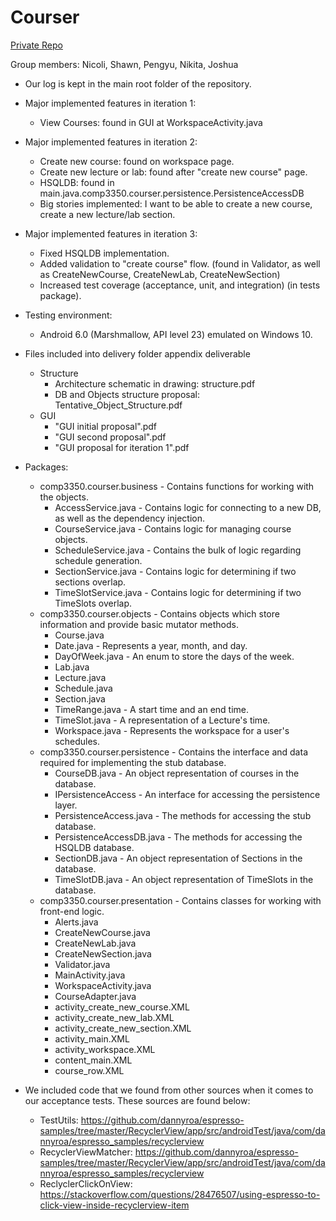 # Courser
[Private Repo](https://github.com/JoshuaDueck/COMP-3350-Courser)

Group members: Nicoli, Shawn, Pengyu, Nikita, Joshua

- Our log is kept in the main root folder of the repository.

- Major implemented features in iteration 1:
  - View Courses: found in GUI at WorkspaceActivity.java

- Major implemented features in iteration 2:
  - Create new course: found on workspace page.
  - Create new lecture or lab: found after "create new course" page.
  - HSQLDB: found in main.java.comp3350.courser.persistence.PersistenceAccessDB
  - Big stories implemented: I want to be able to create a new course, create a new lecture/lab section.

- Major implemented features in iteration 3:
  - Fixed HSQLDB implementation.
  - Added validation to "create course" flow. (found in Validator, as well as CreateNewCourse, CreateNewLab, CreateNewSection)
  - Increased test coverage (acceptance, unit, and integration) (in tests package).

- Testing environment:
  - Android 6.0 (Marshmallow, API level 23) emulated on Windows 10.

- Files included into delivery folder appendix deliverable
  - Structure
    - Architecture schematic in drawing: structure.pdf
    - DB and Objects structure proposal: Tentative_Object_Structure.pdf 
  - GUI
    - "GUI initial proposal".pdf
    - "GUI second proposal".pdf
    - "GUI proposal for iteration 1".pdf

- Packages:
  - comp3350.courser.business - Contains functions for working with the objects.
    - AccessService.java - Contains logic for connecting to a new DB, as well as the dependency injection.
    - CourseService.java - Contains logic for managing course objects.
    - ScheduleService.java - Contains the bulk of logic regarding schedule generation.
    - SectionService.java - Contains logic for determining if two sections overlap.
    - TimeSlotService.java - Contains logic for determining if two TimeSlots overlap.
  - comp3350.courser.objects - Contains objects which store information and provide basic mutator methods.
    - Course.java
    - Date.java - Represents a year, month, and day.
    - DayOfWeek.java - An enum to store the days of the week.
    - Lab.java
    - Lecture.java
    - Schedule.java
    - Section.java
    - TimeRange.java - A start time and an end time.
    - TimeSlot.java - A representation of a Lecture's time.
    - Workspace.java - Represents the workspace for a user's schedules.
  - comp3350.courser.persistence - Contains the interface and data required for implementing the stub database.
    - CourseDB.java - An object representation of courses in the database.
    - IPersistenceAccess - An interface for accessing the persistence layer.
    - PersistenceAccess.java - The methods for accessing the stub database.
    - PersistenceAccessDB.java - The methods for accessing the HSQLDB database.
    - SectionDB.java - An object representation of Sections in the database.
    - TimeSlotDB.java - An object representation of TimeSlots in the database.
  - comp3350.courser.presentation - Contains classes for working with front-end logic.
    - Alerts.java
    - CreateNewCourse.java
    - CreateNewLab.java
    - CreateNewSection.java
    - Validator.java
    - MainActivity.java
    - WorkspaceActivity.java
    - CourseAdapter.java
    - activity_create_new_course.XML
    - activity_create_new_lab.XML
    - activity_create_new_section.XML
    - activity_main.XML
    - activity_workspace.XML
    - content_main.XML
    - course_row.XML


- We included code that we found from other sources when it comes to our acceptance tests. These sources are found below:
    - TestUtils: https://github.com/dannyroa/espresso-samples/tree/master/RecyclerView/app/src/androidTest/java/com/dannyroa/espresso_samples/recyclerview
    - RecyclerViewMatcher: https://github.com/dannyroa/espresso-samples/tree/master/RecyclerView/app/src/androidTest/java/com/dannyroa/espresso_samples/recyclerview
    - ReclyclerClickOnView: https://stackoverflow.com/questions/28476507/using-espresso-to-click-view-inside-recyclerview-item